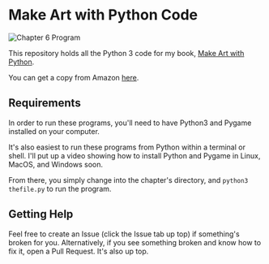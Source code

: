 # Make Art with Python Code

![Chapter 6 Program](https://raw.githubusercontent.com/burningion/make-art-with-python-code/master/images/chapter6.png)

This repository holds all the Python 3 code for my book, [Make Art with Python](https://www.makeartwithpython.com/book/).

You can get a copy from Amazon [here](https://amzn.to/2H4BvhV).

## Requirements

In order to run these programs, you'll need to have Python3 and Pygame installed on your computer. 

It's also easiest to run these programs from Python within a terminal or shell. I'll put up a video showing how to install Python and Pygame in Linux, MacOS, and Windows soon.

From there, you simply change into the chapter's directory, and `python3 thefile.py` to run the program.

## Getting Help

Feel free to create an Issue (click the Issue tab up top) if something's broken for you. Alternatively, if you see something broken and know how to fix it, open a Pull Request. It's also up top.

